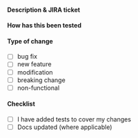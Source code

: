 #### Description & JIRA ticket

#### How has this been tested

#### Type of change
- [ ] bug fix
- [ ] new feature
- [ ] modification
- [ ] breaking change
- [ ] non-functional
#### Checklist
- [ ] I have added tests to cover my changes
- [ ] Docs updated (where applicable)
